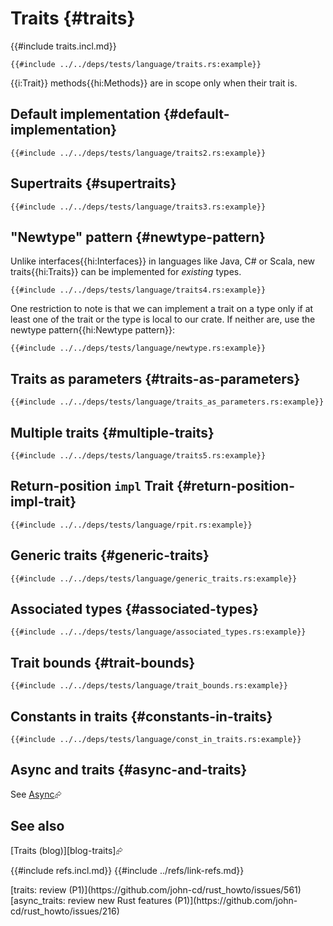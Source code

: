 # Traits {#traits}

{{#include traits.incl.md}}

```rust,editable
{{#include ../../deps/tests/language/traits.rs:example}}
```

{{i:Trait}} methods{{hi:Methods}} are in scope only when their trait is.

## Default implementation {#default-implementation}

```rust,editable
{{#include ../../deps/tests/language/traits2.rs:example}}
```

## Supertraits {#supertraits}

```rust,editable
{{#include ../../deps/tests/language/traits3.rs:example}}
```

## "Newtype" pattern {#newtype-pattern}

Unlike interfaces{{hi:Interfaces}} in languages like Java, C# or Scala, new traits{{hi:Traits}} can be implemented for _existing_ types.

```rust,editable
{{#include ../../deps/tests/language/traits4.rs:example}}
```

One restriction to note is that we can implement a trait on a type only if at least one of the trait or the type is local to our crate. If neither are, use the newtype pattern{{hi:Newtype pattern}}:

```rust,editable
{{#include ../../deps/tests/language/newtype.rs:example}}
```

## Traits as parameters {#traits-as-parameters}

```rust,editable
{{#include ../../deps/tests/language/traits_as_parameters.rs:example}}
```

## Multiple traits {#multiple-traits}

```rust,editable
{{#include ../../deps/tests/language/traits5.rs:example}}
```

## Return-position `impl` Trait {#return-position-impl-trait}

```rust,editable
{{#include ../../deps/tests/language/rpit.rs:example}}
```

## Generic traits {#generic-traits}

```rust,editable
{{#include ../../deps/tests/language/generic_traits.rs:example}}
```

## Associated types {#associated-types}

```rust,editable
{{#include ../../deps/tests/language/associated_types.rs:example}}
```

## Trait bounds {#trait-bounds}

```rust,editable
{{#include ../../deps/tests/language/trait_bounds.rs:example}}
```

## Constants in traits {#constants-in-traits}

```rust,editable
{{#include ../../deps/tests/language/const_in_traits.rs:example}}
```

## Async and traits {#async-and-traits}

See [Async][p-async]⮳

## See also

[Traits (blog)][blog-traits]⮳

[p-async]: ../categories/asynchronous/index.md
{{#include refs.incl.md}}
{{#include ../refs/link-refs.md}}

<div class="hidden">
[traits: review (P1)](https://github.com/john-cd/rust_howto/issues/561)
[async_traits: review new Rust features (P1)](https://github.com/john-cd/rust_howto/issues/216)

</div>
